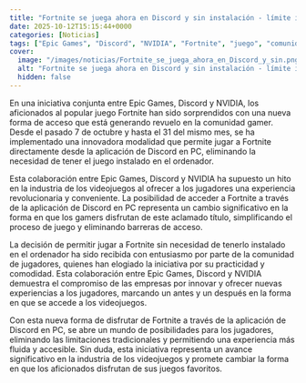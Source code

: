 ```yaml
---
title: "Fortnite se juega ahora en Discord y sin instalación - límite importante para los jugadores"
date: 2025-10-12T15:15:44+0000
categories: [Noticias]
tags: ["Epic Games", "Discord", "NVIDIA", "Fortnite", "juego", "comunidad gamer", "PC."]
cover:
  image: "/images/noticias/Fortnite_se_juega_ahora_en_Discord_y_sin.png"
  alt: "Fortnite se juega ahora en Discord y sin instalación - límite importante para los jugadores"
  hidden: false
---
```


En una iniciativa conjunta entre Epic Games, Discord y NVIDIA, los aficionados al popular juego Fortnite han sido sorprendidos con una nueva forma de acceso que está generando revuelo en la comunidad gamer. Desde el pasado 7 de octubre y hasta el 31 del mismo mes, se ha implementado una innovadora modalidad que permite jugar a Fortnite directamente desde la aplicación de Discord en PC, eliminando la necesidad de tener el juego instalado en el ordenador.

Esta colaboración entre Epic Games, Discord y NVIDIA ha supuesto un hito en la industria de los videojuegos al ofrecer a los jugadores una experiencia revolucionaria y conveniente. La posibilidad de acceder a Fortnite a través de la aplicación de Discord en PC representa un cambio significativo en la forma en que los gamers disfrutan de este aclamado título, simplificando el proceso de juego y eliminando barreras de acceso.

La decisión de permitir jugar a Fortnite sin necesidad de tenerlo instalado en el ordenador ha sido recibida con entusiasmo por parte de la comunidad de jugadores, quienes han elogiado la iniciativa por su practicidad y comodidad. Esta colaboración entre Epic Games, Discord y NVIDIA demuestra el compromiso de las empresas por innovar y ofrecer nuevas experiencias a los jugadores, marcando un antes y un después en la forma en que se accede a los videojuegos.

Con esta nueva forma de disfrutar de Fortnite a través de la aplicación de Discord en PC, se abre un mundo de posibilidades para los jugadores, eliminando las limitaciones tradicionales y permitiendo una experiencia más fluida y accesible. Sin duda, esta iniciativa representa un avance significativo en la industria de los videojuegos y promete cambiar la forma en que los aficionados disfrutan de sus juegos favoritos.

